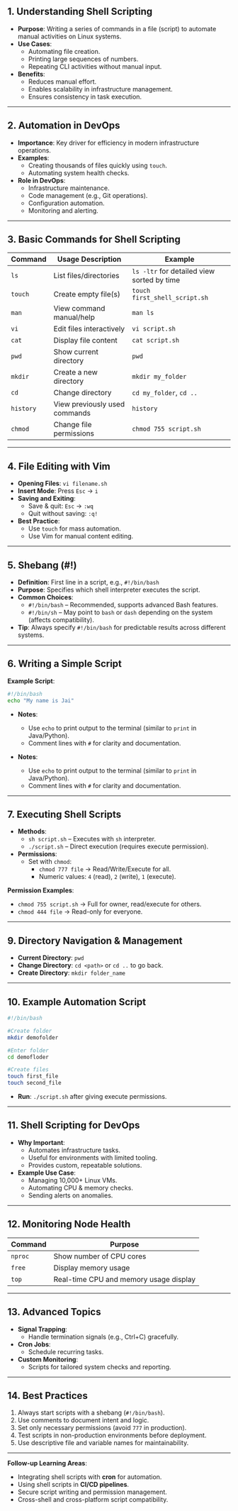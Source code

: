 
## **1. Understanding Shell Scripting**
- **Purpose**: Writing a series of commands in a file (script) to automate manual activities on Linux systems.
- **Use Cases**:
  - Automating file creation.
  - Printing large sequences of numbers.
  - Repeating CLI activities without manual input.
- **Benefits**:
  - Reduces manual effort.
  - Enables scalability in infrastructure management.
  - Ensures consistency in task execution.
---

## **2. Automation in DevOps**
- **Importance**: Key driver for efficiency in modern infrastructure operations.
- **Examples**:
  - Creating thousands of files quickly using `touch`.
  - Automating system health checks.
- **Role in DevOps**:
  - Infrastructure maintenance.
  - Code management (e.g., Git operations).
  - Configuration automation.
  - Monitoring and alerting.

---

## **3. Basic Commands for Shell Scripting**

| Command   | Usage Description             | Example                                    |
|-----------|-------------------------------|--------------------------------------------|
| `ls`      | List files/directories        | `ls -ltr` for detailed view sorted by time |
| `touch`   | Create empty file(s)          | `touch first_shell_script.sh`              |
| `man`     | View command manual/help      | `man ls`                                   |
| `vi`      | Edit files interactively      | `vi script.sh`                             |
| `cat`     | Display file content          | `cat script.sh`                            |
| `pwd`     | Show current directory        | `pwd`                                      |
| `mkdir`   | Create a new directory        | `mkdir my_folder`                          |
| `cd`      | Change directory              | `cd my_folder`, `cd ..`                    |
| `history` | View previously used commands | `history`                                  |
| `chmod`   | Change file permissions       | `chmod 755 script.sh`                      |

---

## **4. File Editing with Vim**
- **Opening Files**: `vi filename.sh`
- **Insert Mode**: Press `Esc` → `i`
- **Saving and Exiting**:
  - Save & quit: `Esc` → `:wq`
  - Quit without saving: `:q!`
- **Best Practice**:
  - Use `touch` for mass automation.
  - Use Vim for manual content editing.

---

## **5. Shebang (#!)**
- **Definition**: First line in a script, e.g., `#!/bin/bash`
- **Purpose**: Specifies which shell interpreter executes the script.
- **Common Choices**:
  - `#!/bin/bash` – Recommended, supports advanced Bash features.
  - `#!/bin/sh` – May point to `bash` or `dash` depending on the system (affects compatibility).
- **Tip**: Always specify `#!/bin/bash` for predictable results across different systems.

---

## **6. Writing a Simple Script**
**Example Script**:
```bash
#!/bin/bash
echo "My name is Jai"
```
- **Notes**:
  - Use `echo` to print output to the terminal (similar to `print` in Java/Python).
  - Comment lines with `#` for clarity and documentation.

- **Notes**:
  - Use `echo` to print output to the terminal (similar to `print` in Java/Python).
  - Comment lines with `#` for clarity and documentation.

---

## **7. Executing Shell Scripts**
- **Methods**:
  - `sh script.sh` – Executes with `sh` interpreter.
  - `./script.sh` – Direct execution (requires execute permission).
- **Permissions**:
  - Set with `chmod`:
    - `chmod 777 file` → Read/Write/Execute for all.
    - Numeric values: `4` (read), `2` (write), `1` (execute).

**Permission Examples**:
- `chmod 755 script.sh` → Full for owner, read/execute for others.
- `chmod 444 file` → Read-only for everyone.

---

## **9. Directory Navigation & Management**
- **Current Directory**: `pwd`
- **Change Directory**: `cd <path>` or `cd ..` to go back.
- **Create Directory**: `mkdir folder_name`

---

## **10. Example Automation Script**
```bash
#!/bin/bash

#Create folder
mkdir demofolder

#Enter folder
cd demofloder

#Create files
touch first_file
touch second_file
```
- **Run**: `./script.sh` after giving execute permissions.

---

## **11. Shell Scripting for DevOps**
- **Why Important**:
  - Automates infrastructure tasks.
  - Useful for environments with limited tooling.
  - Provides custom, repeatable solutions.
- **Example Use Case**:  
  - Managing 10,000+ Linux VMs.
  - Automating CPU & memory checks.
  - Sending alerts on anomalies.

---

## **12. Monitoring Node Health**
| Command | Purpose                                |
|---------|----------------------------------------|
| `nproc` | Show number of CPU cores               |
| `free`  | Display memory usage                   |
| `top`   | Real-time CPU and memory usage display |

---

## **13. Advanced Topics**
- **Signal Trapping**:
  - Handle termination signals (e.g., Ctrl+C) gracefully.
- **Cron Jobs**:
  - Schedule recurring tasks.
- **Custom Monitoring**:
  - Scripts for tailored system checks and reporting.

---

## **14. Best Practices**
1. Always start scripts with a shebang (`#!/bin/bash`).
2. Use comments to document intent and logic.
3. Set only necessary permissions (avoid `777` in production).
4. Test scripts in non-production environments before deployment.
5. Use descriptive file and variable names for maintainability.

---

**Follow-up Learning Areas**:
- Integrating shell scripts with **cron** for automation.
- Using shell scripts in **CI/CD pipelines**.
- Secure script writing and permission management.
- Cross-shell and cross-platform script compatibility.


